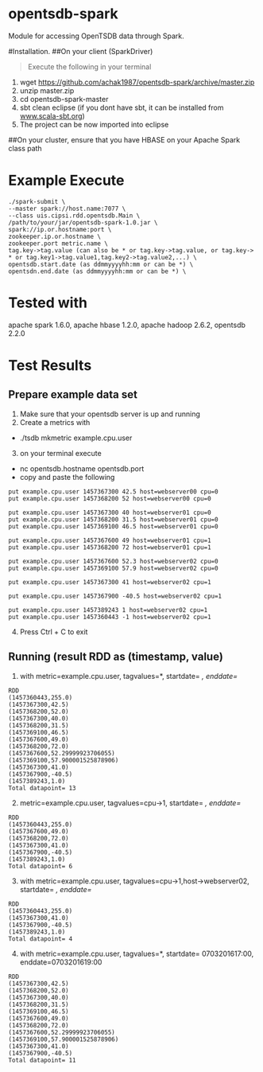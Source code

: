opentsdb-spark
==============

Module for accessing OpenTSDB data through Spark.

#Installation.
##On your client (SparkDriver)
  >Execute the following in your terminal
  1. wget https://github.com/achak1987/opentsdb-spark/archive/master.zip
  2. unzip master.zip
  3. cd opentsdb-spark-master
  4. sbt clean eclipse (if you dont have sbt, it can be installed from www.scala-sbt.org)
  5. The project can be now imported into eclipse

##On your cluster, ensure that you have HBASE on your Apache Spark class path

# Example Execute
```
./spark-submit \
--master spark://host.name:7077 \
--class uis.cipsi.rdd.opentsdb.Main \
/path/to/your/jar/opentsdb-spark-1.0.jar \
spark://ip.or.hostname:port \
zookeeper.ip.or.hostname \
zookeeper.port metric.name \
tag.key->tag.value (can also be * or tag.key->tag.value, or tag.key-> * or tag.key1->tag.value1,tag.key2->tag.value2,...) \
opentsdb.start.date (as ddmmyyyyhh:mm or can be *) \
opentsdn.end.date (as ddmmyyyyhh:mm or can be *) \
```
# Tested with
  apache spark 1.6.0, apache hbase 1.2.0, apache hadoop 2.6.2, opentsdb 2.2.0

# Test Results
## Prepare example data set
1. Make sure that your opentsdb server is up and running
2. Create a metrics with 
  * ./tsdb mkmetric example.cpu.user
3. on your terminal execute
  * nc opentsdb.hostname opentsdb.port
  * copy and paste the following
  ```
  put example.cpu.user 1457367300 42.5 host=webserver00 cpu=0
  put example.cpu.user 1457368200 52 host=webserver00 cpu=0
  
  put example.cpu.user 1457367300 40 host=webserver01 cpu=0
  put example.cpu.user 1457368200 31.5 host=webserver01 cpu=0
  put example.cpu.user 1457369100 46.5 host=webserver01 cpu=0
  
  put example.cpu.user 1457367600 49 host=webserver01 cpu=1
  put example.cpu.user 1457368200 72 host=webserver01 cpu=1
  
  put example.cpu.user 1457367600 52.3 host=webserver02 cpu=0
  put example.cpu.user 1457369100 57.9 host=webserver02 cpu=0
  
  put example.cpu.user 1457367300 41 host=webserver02 cpu=1

  put example.cpu.user 1457367900 -40.5 host=webserver02 cpu=1
  
  put example.cpu.user 1457389243 1 host=webserver02 cpu=1
  put example.cpu.user 1457360443 -1 host=webserver02 cpu=1
  ```
4. Press Ctrl + C to exit

## Running (result RDD as (timestamp, value)
1. with metric=example.cpu.user, tagvalues=*, startdate= *, enddate=* 
  ```
  RDD
  (1457360443,255.0)
  (1457367300,42.5)
  (1457368200,52.0)
  (1457367300,40.0)
  (1457368200,31.5)
  (1457369100,46.5)
  (1457367600,49.0)
  (1457368200,72.0)
  (1457367600,52.29999923706055)
  (1457369100,57.900001525878906)
  (1457367300,41.0)
  (1457367900,-40.5)
  (1457389243,1.0)
  Total datapoint= 13
  ```
  2. metric=example.cpu.user, tagvalues=cpu->1, startdate= *, enddate=*
  ```
  RDD
  (1457360443,255.0)
  (1457367600,49.0)
  (1457368200,72.0)
  (1457367300,41.0)
  (1457367900,-40.5)
  (1457389243,1.0)
  Total datapoint= 6
  ```
  3. with metric=example.cpu.user, tagvalues=cpu->1,host->webserver02, startdate= *, enddate=*
  ```
  RDD
  (1457360443,255.0)
  (1457367300,41.0)
  (1457367900,-40.5)
  (1457389243,1.0)
  Total datapoint= 4
  ```
  4. with metric=example.cpu.user, tagvalues=*, startdate= 0703201617:00, enddate=0703201619:00
  ```
  RDD
  (1457367300,42.5)
  (1457368200,52.0)
  (1457367300,40.0)
  (1457368200,31.5)
  (1457369100,46.5)
  (1457367600,49.0)
  (1457368200,72.0)
  (1457367600,52.29999923706055)
  (1457369100,57.900001525878906)
  (1457367300,41.0)
  (1457367900,-40.5)
  Total datapoint= 11
  ```
